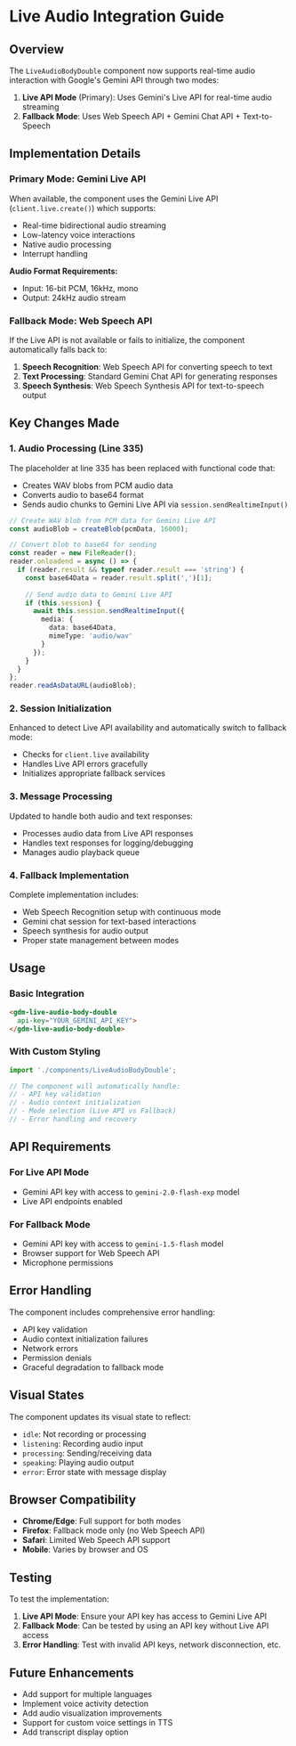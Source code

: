 # Live Audio Integration Guide

## Overview

The `LiveAudioBodyDouble` component now supports real-time audio interaction with Google's Gemini API through two modes:

1. **Live API Mode** (Primary): Uses Gemini's Live API for real-time audio streaming
2. **Fallback Mode**: Uses Web Speech API + Gemini Chat API + Text-to-Speech

## Implementation Details

### Primary Mode: Gemini Live API

When available, the component uses the Gemini Live API (`client.live.create()`) which supports:
- Real-time bidirectional audio streaming
- Low-latency voice interactions
- Native audio processing
- Interrupt handling

**Audio Format Requirements:**
- Input: 16-bit PCM, 16kHz, mono
- Output: 24kHz audio stream

### Fallback Mode: Web Speech API

If the Live API is not available or fails to initialize, the component automatically falls back to:
1. **Speech Recognition**: Web Speech API for converting speech to text
2. **Text Processing**: Standard Gemini Chat API for generating responses
3. **Speech Synthesis**: Web Speech Synthesis API for text-to-speech output

## Key Changes Made

### 1. Audio Processing (Line 335)
The placeholder at line 335 has been replaced with functional code that:
- Creates WAV blobs from PCM audio data
- Converts audio to base64 format
- Sends audio chunks to Gemini Live API via `session.sendRealtimeInput()`

```typescript
// Create WAV blob from PCM data for Gemini Live API
const audioBlob = createBlob(pcmData, 16000);

// Convert blob to base64 for sending
const reader = new FileReader();
reader.onloadend = async () => {
  if (reader.result && typeof reader.result === 'string') {
    const base64Data = reader.result.split(',')[1];
    
    // Send audio data to Gemini Live API
    if (this.session) {
      await this.session.sendRealtimeInput({
        media: {
          data: base64Data,
          mimeType: 'audio/wav'
        }
      });
    }
  }
};
reader.readAsDataURL(audioBlob);
```

### 2. Session Initialization
Enhanced to detect Live API availability and automatically switch to fallback mode:
- Checks for `client.live` availability
- Handles Live API errors gracefully
- Initializes appropriate fallback services

### 3. Message Processing
Updated to handle both audio and text responses:
- Processes audio data from Live API responses
- Handles text responses for logging/debugging
- Manages audio playback queue

### 4. Fallback Implementation
Complete implementation includes:
- Web Speech Recognition setup with continuous mode
- Gemini chat session for text-based interactions
- Speech synthesis for audio output
- Proper state management between modes

## Usage

### Basic Integration

```html
<gdm-live-audio-body-double 
  api-key="YOUR_GEMINI_API_KEY">
</gdm-live-audio-body-double>
```

### With Custom Styling

```javascript
import './components/LiveAudioBodyDouble';

// The component will automatically handle:
// - API key validation
// - Audio context initialization
// - Mode selection (Live API vs Fallback)
// - Error handling and recovery
```

## API Requirements

### For Live API Mode
- Gemini API key with access to `gemini-2.0-flash-exp` model
- Live API endpoints enabled

### For Fallback Mode
- Gemini API key with access to `gemini-1.5-flash` model
- Browser support for Web Speech API
- Microphone permissions

## Error Handling

The component includes comprehensive error handling:
- API key validation
- Audio context initialization failures
- Network errors
- Permission denials
- Graceful degradation to fallback mode

## Visual States

The component updates its visual state to reflect:
- `idle`: Not recording or processing
- `listening`: Recording audio input
- `processing`: Sending/receiving data
- `speaking`: Playing audio output
- `error`: Error state with message display

## Browser Compatibility

- **Chrome/Edge**: Full support for both modes
- **Firefox**: Fallback mode only (no Web Speech API)
- **Safari**: Limited Web Speech API support
- **Mobile**: Varies by browser and OS

## Testing

To test the implementation:

1. **Live API Mode**: Ensure your API key has access to Gemini Live API
2. **Fallback Mode**: Can be tested by using an API key without Live API access
3. **Error Handling**: Test with invalid API keys, network disconnection, etc.

## Future Enhancements

- Add support for multiple languages
- Implement voice activity detection
- Add audio visualization improvements
- Support for custom voice settings in TTS
- Add transcript display option